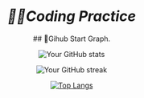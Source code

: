 <div align="center">
    <h1><i>👨‍💻Coding Practice</i></h1>
</div>



<div align="center">
<!-- Gihub Start Graph -->
## 👾Gihub Start Graph.


<!-- Your GitHub stats graph -->
![Your GitHub stats](https://github-readme-stats.vercel.app/api?username=rakibhassan66&show_icons=true)

<!-- Your GitHub streak graph -->
![Your GitHub streak](https://github-readme-streak-stats.herokuapp.com/?user=rakibhassan66)

<!-- Your GitHub languages graph -->
[![Top Langs](https://github-readme-stats.vercel.app/api/top-langs/?username=rakibhassan66)](https://github.com/rakibhassan66)

</div>
